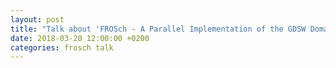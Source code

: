 ```yaml
---
layout: post
title: "Talk about 'FROSch - A Parallel Implementation of the GDSW Domain Decomposition Preconditioner in Trilinos' at the 89th GAMM Annual Meeting, Munich, Germany"
date: 2018-03-20 12:00:00 +0200
categories: frosch talk
---
```



